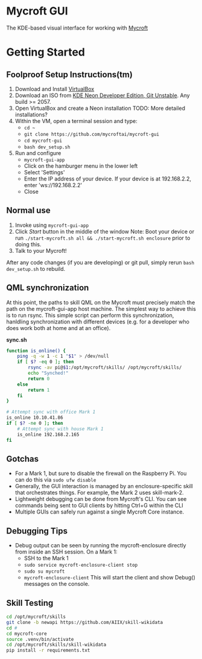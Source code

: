 Mycroft GUI
===========
The KDE-based visual interface for working with [Mycroft](https://github.com/MycroftAI/mycroft-core)



# Getting Started

## Foolproof Setup Instructions(tm)

1) Download and Install [VirtualBox](https://www.virtualbox.org/wiki/Downloads)
2) Download an ISO from [KDE Neon Developer Edition, Git Unstable](https://neon.kde.org/download).  Any build >= 2057.
3) Open VirtualBox and create a Neon installation
   TODO: More detailed installations?
4) Within the VM, open a terminal session and type:
   * ```cd ~```
   * ```git clone https://github.com/mycroftai/mycroft-gui```
   * ```cd mycroft-gui```
   * ```bash dev_setup.sh```
5) Run and configure
   * ```mycroft-gui-app```
   * Click on the hamburger menu in the lower left
   * Select 'Settings'
   * Enter the IP address of your device.  If your device is at 192.168.2.2, enter 'ws://192.168.2.2'
   * Close

## Normal use

1) Invoke using ```mycroft-gui-app```
2) Click *Start* button in the middle of the window
     Note: Boot your device or run ```./start-mycroft.sh all && ./start-mycroft.sh enclosure``` prior to doing this.
3) Talk to your Mycroft!

After any code changes (if you are developing) or git pull, simply rerun ```bash dev_setup.sh``` to rebuild.


## QML synchronization

At this point, the paths to skill QML on the Mycroft must precisely match the path on the mycroft-gui-app host machine.  The
simplest way to achieve this is to run rsync.  This simple script can perform this synchronization, hanldling synchronization
with different devices (e.g. for a developer who does work both at home and at an office).

**sync.sh**
```bash
function is_online() {
    ping -q -w 1 -c 1 "$1" > /dev/null
    if [ $? -eq 0 ]; then
        rsync -av pi@$1:/opt/mycroft/skills/ /opt/mycroft/skills/
        echo "Synched!"
        return 0
    else
        return 1
    fi
}

# Attempt sync with office Mark 1
is_online 10.10.41.86
if [ $? -ne 0 ]; then
    # Attempt sync with house Mark 1
    is_online 192.168.2.165
fi
```

## Gotchas

* For a Mark 1, but sure to disable the firewall on the Raspberry Pi.  You can do this via ```sudo ufw disable```
* Generally, the GUI interaction is managed by an enclosure-specific skill that orchestrates things.  For example, the Mark 2 uses skill-mark-2.
* Lightweight debugging can be done from Mycroft's CLI.  You can see commands being sent to GUI clients by hitting Ctrl+G within the CLI
* Multiple GUIs can safely run against a single Mycroft Core instance.

## Debugging Tips

* Debug output can be seen by running the mycroft-enclosure directly from inside an SSH session.  On a Mark 1:
  - SSH to the Mark 1
  - ```sudo service mycroft-enclosure-client stop```
  - ```sudo su mycroft```
  - ```mycroft-enclosure-client```
  This will start the client and show Debug() messages on the console.


## Skill Testing

```bash
cd /opt/mycroft/skills
git clone -b newapi https://github.com/AIIX/skill-wikidata
cd #
cd mycroft-core
source .venv/bin/activate
cd /opt/mycroft/skills/skill-wikidata
pip install -r requirements.txt
```
